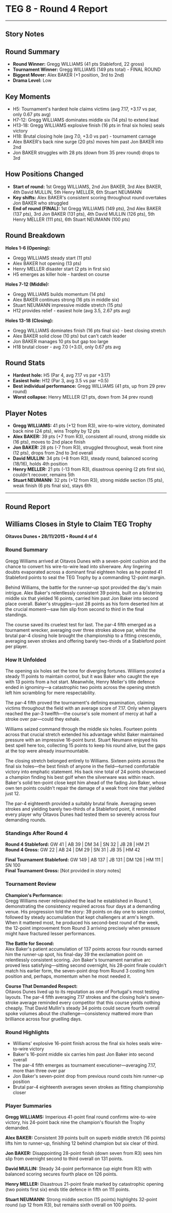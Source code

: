 # TEG 8 - Round 4 Report

---

## Story Notes

## Round Summary
- **Round Winner:** Gregg WILLIAMS (41 pts Stableford, 22 gross)
- **Tournament Winner:** Gregg WILLIAMS (149 pts total) - FINAL ROUND
- **Biggest Mover:** Alex BAKER (+1 position, 3rd to 2nd)
- **Drama Level:** Low

## Key Moments
- H5: Tournament's hardest hole claims victims (avg 7.17, +3.17 vs par, only 0.67 pts avg)
- H7-12: Gregg WILLIAMS dominates middle six (14 pts) to extend lead
- H13-18: Gregg WILLIAMS explosive finish (16 pts in final six holes) seals victory
- H18: Brutal closing hole (avg 7.0, +3.0 vs par) - tournament carnage
- Alex BAKER's back nine surge (20 pts) moves him past Jon BAKER into 2nd
- Jon BAKER struggles with 28 pts (down from 35 prev round) drops to 3rd

## How Positions Changed
- **Start of round:** 1st Gregg WILLIAMS, 2nd Jon BAKER, 3rd Alex BAKER, 4th David MULLIN, 5th Henry MELLER, 6th Stuart NEUMANN
- **Key shifts:** Alex BAKER's consistent scoring throughout round overtakes Jon BAKER who struggled
- **End of round (FINAL):** 1st Gregg WILLIAMS (149 pts), 2nd Alex BAKER (137 pts), 3rd Jon BAKER (131 pts), 4th David MULLIN (126 pts), 5th Henry MELLER (111 pts), 6th Stuart NEUMANN (100 pts)

## Round Breakdown
**Holes 1-6 (Opening):**
- Gregg WILLIAMS steady start (11 pts)
- Alex BAKER hot opening (13 pts) 
- Henry MELLER disaster start (2 pts in first six)
- H5 emerges as killer hole - hardest on course

**Holes 7-12 (Middle):**
- Gregg WILLIAMS builds momentum (14 pts)
- Alex BAKER continues strong (16 pts in middle six)
- Stuart NEUMANN impressive middle stretch (15 pts)
- H12 provides relief - easiest hole (avg 3.5, 2.67 pts avg)

**Holes 13-18 (Closing):**
- Gregg WILLIAMS dominates finish (16 pts final six) - best closing stretch
- Alex BAKER solid close (10 pts) but can't catch leader
- Jon BAKER manages 10 pts but gap too large
- H18 brutal closer - avg 7.0 (+3.0), only 0.67 pts avg

## Round Stats
- **Hardest hole:** H5 (Par 4, avg 7.17 vs par +3.17)
- **Easiest hole:** H12 (Par 3, avg 3.5 vs par +0.5)
- **Best individual performance:** Gregg WILLIAMS (41 pts, up from 29 prev round)
- **Worst collapse:** Henry MELLER (21 pts, down from 34 prev round)

## Player Notes
- **Gregg WILLIAMS:** 41 pts (+12 from R3), wire-to-wire victory, dominated back nine (24 pts), wins Trophy by 12 pts
- **Alex BAKER:** 39 pts (+7 from R3), consistent all round, strong middle six (16 pts), moves to 2nd place finish
- **Jon BAKER:** 28 pts (-7 from R3), struggled throughout, weak front nine (12 pts), drops from 2nd to 3rd overall
- **David MULLIN:** 34 pts (+8 from R3), steady round, balanced scoring (18/16), holds 4th position
- **Henry MELLER:** 21 pts (-13 from R3), disastrous opening (2 pts first six), couldn't recover, remains 5th
- **Stuart NEUMANN:** 32 pts (+12 from R3), strong middle section (15 pts), weak finish (6 pts final six), stays 6th

---

## Round Report

## Williams Closes in Style to Claim TEG Trophy
**Oitavos Dunes • 28/11/2015 • Round 4 of 4**

### Round Summary

Gregg Williams arrived at Oitavos Dunes with a seven-point cushion and the chance to convert his wire-to-wire lead into silverware. Any lingering doubts evaporated across a dominant final eighteen holes as he posted 41 Stableford points to seal the TEG Trophy by a commanding 12-point margin.

Behind Williams, the battle for the runner-up spot provided the day's main intrigue. Alex Baker's relentlessly consistent 39 points, built on a blistering middle six that yielded 16 points, carried him past Jon Baker into second place overall. Baker's struggles—just 28 points as his form deserted him at the crucial moment—saw him slip from second to third in the final standings.

The course saved its cruelest test for last. The par-4 fifth emerged as a tournament wrecker, averaging over three strokes above par, whilst the brutal par-4 closing hole brought the championship to a fitting crescendo, averaging seven strokes and offering barely two-thirds of a Stableford point per player.

### How It Unfolded

The opening six holes set the tone for diverging fortunes. Williams posted a steady 11 points to maintain control, but it was Baker who caught the eye with 13 points from a hot start. Meanwhile, Henry Meller's title defence ended in ignominy—a catastrophic two points across the opening stretch left him scrambling for mere respectability.

The par-4 fifth proved the tournament's defining examination, claiming victims throughout the field with an average score of 7.17. Only when players reached the par-3 twelfth—the course's sole moment of mercy at half a stroke over par—could they exhale.

Williams seized command through the middle six holes. Fourteen points across that crucial stretch extended his advantage whilst Baker maintained pressure with an impressive 16-point burst. Stuart Neumann enjoyed his best spell here too, collecting 15 points to keep his round alive, but the gaps at the top were already insurmountable.

The closing stretch belonged entirely to Williams. Sixteen points across the final six holes—the best finish of anyone in the field—turned comfortable victory into emphatic statement. His back nine total of 24 points showcased a champion finding his best golf when the silverware was within reach. Baker's solid ten-point close kept him ahead of the fading Jon Baker, whose own ten points couldn't repair the damage of a weak front nine that yielded just 12.

The par-4 eighteenth provided a suitably brutal finale. Averaging seven strokes and yielding barely two-thirds of a Stableford point, it reminded every player why Oitavos Dunes had tested them so severely across four demanding rounds.

### Standings After Round 4

**Round 4 Stableford:** GW 41 | AB 39 | DM 34 | SN 32 | JB 28 | HM 21  
**Round 4 Gross:** GW 22 | AB 24 | DM 29 | SN 31 | JB 35 | HM 42

**Final Tournament Stableford:** GW 149 | AB 137 | JB 131 | DM 126 | HM 111 | SN 100  
**Final Tournament Gross:** [Not provided in story notes]

### Tournament Review

**Champion's Performance:**  
Gregg Williams never relinquished the lead he established in Round 1, demonstrating the consistency required across four days at a demanding venue. His progression told the story: 39 points on day one to seize control, followed by steady accumulation that kept challengers at arm's length. When it mattered most, he produced his second-best round of the week, the 12-point improvement from Round 3 arriving precisely when pressure might have fractured lesser performances.

**The Battle for Second:**  
Alex Baker's patient accumulation of 137 points across four rounds earned him the runner-up spot, his final-day 39 the exclamation point on relentlessly consistent scoring. Jon Baker's tournament narrative arc proved less satisfying—sitting second overnight, his 28-point finale couldn't match his earlier form, the seven-point drop from Round 3 costing him position and, perhaps, momentum when he most needed it.

**Course That Demanded Respect:**  
Oitavos Dunes lived up to its reputation as one of Portugal's most testing layouts. The par-4 fifth averaging 7.17 strokes and the closing hole's seven-stroke average reminded every competitor that this course yields nothing cheaply. That David Mullin's steady 34 points could secure fourth overall spoke volumes about the challenge—consistency mattered more than brilliance across four gruelling days.

### Round Highlights
- Williams' explosive 16-point finish across the final six holes seals wire-to-wire victory
- Baker's 16-point middle six carries him past Jon Baker into second overall
- The par-4 fifth emerges as tournament executioner—averaging 7.17, more than three over par
- Jon Baker's seven-point drop from previous round costs him runner-up position
- Brutal par-4 eighteenth averages seven strokes as fitting championship closer

### Player Summaries
**Gregg WILLIAMS:** Imperious 41-point final round confirms wire-to-wire victory, his 24-point back nine the champion's flourish the Trophy demanded.

**Alex BAKER:** Consistent 39 points built on superb middle stretch (16 points) lifts him to runner-up, finishing 12 behind champion but six clear of third.

**Jon BAKER:** Disappointing 28-point finish (down seven from R3) sees him slip from overnight second to third overall on 131 points.

**David MULLIN:** Steady 34-point performance (up eight from R3) with balanced scoring secures fourth place on 126 points.

**Henry MELLER:** Disastrous 21-point finale marked by catastrophic opening (two points first six) ends title defence in fifth on 111 points.

**Stuart NEUMANN:** Strong middle section (15 points) highlights 32-point round (up 12 from R3), but remains sixth overall on 100 points.

